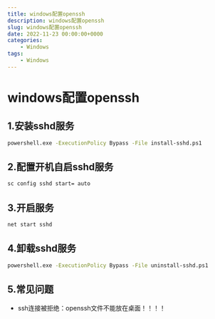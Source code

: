 ```yaml
---
title: windows配置openssh
description: windows配置openssh
slug: windows配置openssh
date: 2022-11-23 00:00:00+0000
categories:
    - Windows
tags:
    - Windows
---
```


# windows配置openssh

## 1.安装sshd服务

```bash
powershell.exe -ExecutionPolicy Bypass -File install-sshd.ps1
```

## 2.配置开机自启sshd服务

```bash
sc config sshd start= auto
```

## 3.开启服务

```bash
net start sshd
```

## 4.卸载sshd服务

```bash
powershell.exe -ExecutionPolicy Bypass -File uninstall-sshd.ps1
```

## 5.常见问题

- ssh连接被拒绝：openssh文件不能放在桌面！！！！